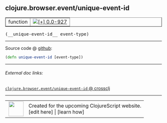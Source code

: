 ## clojure.browser.event/unique-event-id



 <table border="1">
<tr>
<td>function</td>
<td><a href="https://github.com/cljsinfo/cljs-api-docs/tree/0.0-927"><img valign="middle" alt="[+] 0.0-927" title="Added in 0.0-927" src="https://img.shields.io/badge/+-0.0--927-lightgrey.svg"></a> </td>
</tr>
</table>


 <samp>
(__unique-event-id__ event-type)<br>
</samp>

---







Source code @ [github](https://github.com/clojure/clojurescript/blob/r1798/src/cljs/clojure/browser/event.cljs#L92):

```clj
(defn unique-event-id [event-type])
```

<!--
Repo - tag - source tree - lines:

 <pre>
clojurescript @ r1798
└── src
    └── cljs
        └── clojure
            └── browser
                └── <ins>[event.cljs:92](https://github.com/clojure/clojurescript/blob/r1798/src/cljs/clojure/browser/event.cljs#L92)</ins>
</pre>

-->

---



###### External doc links:

[`clojure.browser.event/unique-event-id` @ crossclj](http://crossclj.info/fun/clojure.browser.event.cljs/unique-event-id.html)<br>

---

 <table>
<tr><td>
<img valign="middle" align="right" width="48px" src="http://i.imgur.com/Hi20huC.png">
</td><td>
Created for the upcoming ClojureScript website.<br>
[edit here] | [learn how]
</td></tr></table>

[edit here]:https://github.com/cljsinfo/cljs-api-docs/blob/master/cljsdoc/clojure.browser.event/unique-event-id.cljsdoc
[learn how]:https://github.com/cljsinfo/cljs-api-docs/wiki/cljsdoc-files

<!--

This information was too distracting to show to readers, but I'll leave it
commented here since it is helpful to:

- pretty-print the data used to generate this document
- and show how to retrieve that data



The API data for this symbol:

```clj
{:ns "clojure.browser.event",
 :name "unique-event-id",
 :type "function",
 :signature ["[event-type]"],
 :source {:code "(defn unique-event-id [event-type])",
          :title "Source code",
          :repo "clojurescript",
          :tag "r1798",
          :filename "src/cljs/clojure/browser/event.cljs",
          :lines [92]},
 :full-name "clojure.browser.event/unique-event-id",
 :full-name-encode "clojure.browser.event/unique-event-id",
 :history [["+" "0.0-927"]]}

```

Retrieve the API data for this symbol:

```clj
;; from Clojure REPL
(require '[clojure.edn :as edn])
(-> (slurp "https://raw.githubusercontent.com/cljsinfo/cljs-api-docs/catalog/cljs-api.edn")
    (edn/read-string)
    (get-in [:symbols "clojure.browser.event/unique-event-id"]))
```

-->
